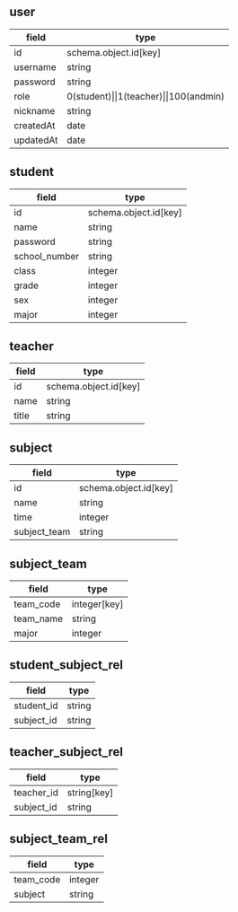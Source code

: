 ## user

field | type
--- | ---
id | schema.object.id[key]
username | string
password | string
role | 0(student)\|\|1(teacher)\|\|100(andmin)
nickname | string
createdAt | date
updatedAt | date

## student

field | type
--- | ---
id | schema.object.id[key]
name | string
password | string
school_number | string
class | integer
grade | integer
sex | integer
major | integer

## teacher

field | type
--- | ---
id | schema.object.id[key]
name | string
title | string

## subject
field | type
--- | ---
id | schema.object.id[key]
name | string
time | integer
subject_team | string

## subject_team

field | type
--- | ---
team_code | integer[key]
team_name | string
major | integer

## student_subject_rel

field | type
--- | ---
student_id | string
subject_id | string

## teacher_subject_rel

field | type
--- | ---
teacher_id | string[key]
subject_id | string

## subject_team_rel
field | type
--- | ---
team_code | integer
subject | string
